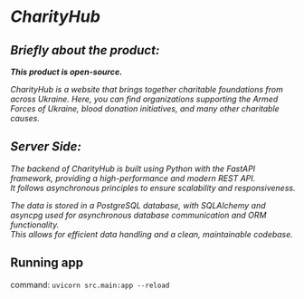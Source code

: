 # _CharityHub_

## _Briefly about the product:_

**_This product is open-source._**

_CharityHub is a website that brings together charitable foundations from across Ukraine. 
Here, you can find organizations supporting the Armed Forces of Ukraine, 
blood donation initiatives, and many other charitable causes._



## _Server Side:_

_The backend of CharityHub is built using Python with the FastAPI framework, 
providing a high-performance and modern REST API.  
It follows asynchronous principles to ensure scalability 
and responsiveness._

_The data is stored in a PostgreSQL database, with SQLAlchemy and asyncpg 
used for asynchronous database communication and ORM functionality.  
This allows for efficient data handling and a clean, maintainable codebase._


## Running app

command: `uvicorn src.main:app --reload`
